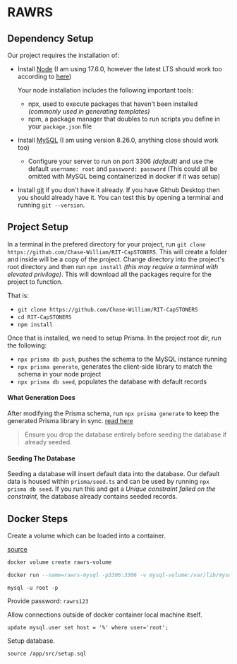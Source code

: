 # RAWRS

## Dependency Setup

Our project requires the installation of:

- Install [Node](https://nodejs.org/en/) (I am using 17.6.0, however the latest LTS should work too according to [here](https://nextjs.org/docs/upgrading))

  Your node installation includes the following important tools:
  - npx, used to execute packages that haven't been installed *(commonly used in generating templates)*
  - npm, a package manager that doubles to run scripts you define in your `package.json` file

- Install [MySQL](https://www.mysql.com/downloads/) (I am using version 8.26.0, anything close should work too)
  - Configure your server to run on port 3306 *(default)* and use the default `username: root` and `password: password` (This could all be omitted with MySQL being containerized in docker if it was setup)

- Install [git](https://git-scm.com/downloads) if you don't have it already. If you have Github Desktop then you should already have it. You can test this by opening a terminal and running `git --version`.

## Project Setup

In a terminal in the prefered directory for your project, run `git clone https://github.com/Chase-William/RIT-CapSTONERS`. This will create a folder and inside will be a copy of the project. Change directory into the project's root directory and then run `npm install` *(this may require a terminal with elevated privilage)*. This will download all the packages require for the project to function.

That is:
- `git clone https://github.com/Chase-William/RIT-CapSTONERS`
- `cd RIT-CapSTONERS`
- `npm install`

Once that is installed, we need to setup Prisma. In the project root dir, run the following:

- `npx prisma db push`, pushes the schema to the MySQL instance running
- `npx prisma generate`, generates the client-side library to match the schema in your node project
- `npx prisma db seed`, populates the database with default records

#### What Generation Does

After modifying the Prisma schema, run `npx prisma generate` to keep the generated Prisma library in sync. [read here](https://www.prisma.io/docs/getting-started/setup-prisma/add-to-existing-project/relational-databases/install-prisma-client-typescript-postgres)

> Ensure you drop the database entirely before seeding the database if already seeded.

#### Seeding The Database

Seeding a database will insert default data into the database. Our default data is housed within `prisma/seed.ts` and can be used by running `npx prisma db seed`. If you run this and get a *Unique constraint failed on the constraint*, the database already contains seeded records.













## Docker Steps

Create a volume which can be loaded into a container.

[source](https://towardsdatascience.com/connect-to-mysql-running-in-docker-container-from-a-local-machine-6d996c574e55)

```bash
docker volume create rawrs-volume
```

```sql
docker run --name=rawrs-mysql -p3306:3306 -v mysql-volume:/var/lib/mysql -e MYSQL_ROOT_PASSWORD=rawrs123 -d mysql/mysql-server:latest
```

```
mysql -u root -p
```

Provide password: `rawrs123`

Allow connections outside of docker container local machine itself.

```
update mysql.user set host = '%' where user='root';
```

Setup database.

```
source /app/src/setup.sql
```